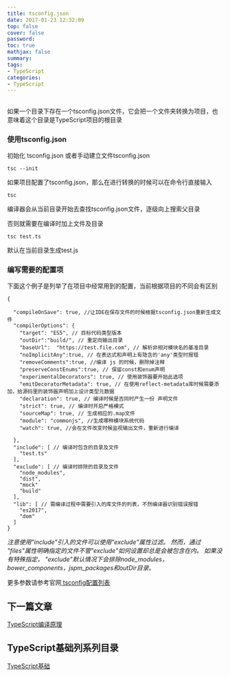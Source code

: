```yaml
---
title: tsconfig.json
date: 2017-01-23 12:32:09
top: false
cover: false
password:
toc: true
mathjax: false
summary: 
tags:
- TypeScript
categories:
- TypeScript
---
```


## 

如果一个目录下存在一个tsconfig.json文件，它会把一个文件夹转换为项目，也意味着这个目录是TypeScript项目的根目录

### 使用tsconfig.json

初始化 tsconfig.json 或者手动建立文件tsconfig.json
```
tsc --init
```

如果项目配置了tsconfig.json，那么在进行转换的时候可以在命令行直接输入
```
tsc 
```
编译器会从当前目录开始去查找tsconfig.json文件，逐级向上搜索父目录

否则就需要在编译时加上文件及目录
```
tsc test.ts
```
默认在当前目录生成test.js


### 编写需要的配置项

下面这个例子是列举了在项目中经常用到的配置，当前根据项目的不同会有区别

```
{

  "compileOnSave": true, //让IDE在保存文件的时候根据tsconfig.json重新生成文件
  "compilerOptions": {
    "target": "ES5", // 目标代码类型版本
    "outDir":"build/", // 重定向输出目录
    "baseUrl":  "https://test.file.com", // 解析非相对模块名的基准目录
    "noImplicitAny":true, // 在表达式和声明上有隐含的'any'类型时报错
    "removeComments":true, //编译 js 的时候，删除掉注释
    "preserveConstEnums":true, // 保留const和enum声明
    "experimentalDecorators": true, // 使用装饰器要开始此选项
    "emitDecoratorMetadata": true, // 在使用reflect-metadata库时候需要添加，给源码里的装饰器声明加上设计类型元数据
    "declaration": true, // 编译时候是否同时产生一份 声明文件
    "strict": true, // 编译时开启严格模式
    "sourceMap": true, // 生成相应的.map文件
    "module": "commonjs", //生成哪种模块系统代码
    "watch": true, //会在文件改变时候监视输出文件，重新进行编译
    
  },
  "include": [ // 编译时包含的目录及文件
    "test.ts" 
  ],
  "exclude": [ // 编译时排除的目录及文件
    "node_modules", 
    "dist",  
    "mock"
    "build"
  ],
  "lib": [ // 需编译过程中需要引入的库文件的列表，不然编译器识别错误报错
    "es2017",
    "dom"
  ]
}
```

*注意使用"include"引入的文件可以使用"exclude"属性过滤。 然而，通过 "files"属性明确指定的文件不管"exclude"如何设置却总是会被包含在内。 如果没有特殊指定， "exclude"默认情况下会排除node_modules，bower_components，jspm_packages和outDir目录。*

更多参数请参考官网<a href="https://www.tslang.cn/docs/handbook/compiler-options.html"> tsconfig配置列表 </a>



## 下一篇文章
<a href='https://github.com/MarsPen/-notes-summary/blob/master/typescript/compilationPrinciple.md'>TypeScript编译原理</a>

## TypeScript基础列系列目录
<a href='https://github.com/MarsPen/-notes-summary/blob/master/typescript/index.md'>TypeScript基础</a>

















